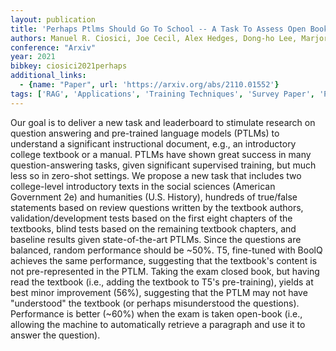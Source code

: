 ```yaml
---
layout: publication
title: 'Perhaps Ptlms Should Go To School -- A Task To Assess Open Book And Closed Book QA'
authors: Manuel R. Ciosici, Joe Cecil, Alex Hedges, Dong-ho Lee, Marjorie Freedman, Ralph Weischedel
conference: "Arxiv"
year: 2021
bibkey: ciosici2021perhaps
additional_links:
  - {name: "Paper", url: 'https://arxiv.org/abs/2110.01552'}
tags: ['RAG', 'Applications', 'Training Techniques', 'Survey Paper', 'Pre-Training']
---
```

Our goal is to deliver a new task and leaderboard to stimulate research on
question answering and pre-trained language models (PTLMs) to understand a
significant instructional document, e.g., an introductory college textbook or a
manual. PTLMs have shown great success in many question-answering tasks, given
significant supervised training, but much less so in zero-shot settings. We
propose a new task that includes two college-level introductory texts in the
social sciences (American Government 2e) and humanities (U.S. History),
hundreds of true/false statements based on review questions written by the
textbook authors, validation/development tests based on the first eight
chapters of the textbooks, blind tests based on the remaining textbook
chapters, and baseline results given state-of-the-art PTLMs. Since the
questions are balanced, random performance should be ~50%. T5, fine-tuned with
BoolQ achieves the same performance, suggesting that the textbook's content is
not pre-represented in the PTLM. Taking the exam closed book, but having read
the textbook (i.e., adding the textbook to T5's pre-training), yields at best
minor improvement (56%), suggesting that the PTLM may not have "understood" the
textbook (or perhaps misunderstood the questions). Performance is better (~60%)
when the exam is taken open-book (i.e., allowing the machine to automatically
retrieve a paragraph and use it to answer the question).
